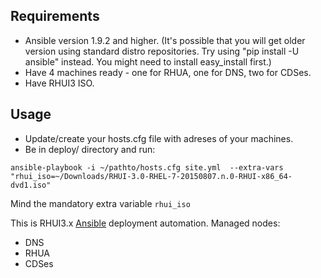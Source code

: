 Requirements
---------------
* Ansible version 1.9.2 and higher. (It's possible that you will get older version using standard distro repositories. Try using "pip install -U ansible" instead. You might need to install easy_install first.)
* Have 4 machines ready - one for RHUA, one for DNS, two for CDSes.
* Have RHUI3 ISO.

Usage
--------

* Update/create your hosts.cfg file with adreses of your machines.
* Be in deploy/ directory and run:
```
ansible-playbook -i ~/pathto/hosts.cfg site.yml  --extra-vars "rhui_iso=~/Downloads/RHUI-3.0-RHEL-7-20150807.n.0-RHUI-x86_64-dvd1.iso"
```

Mind the mandatory extra variable `rhui_iso`

This is RHUI3.x [Ansible](www.ansible.com) deployment automation.
Managed nodes:
- DNS
- RHUA
- CDSes
